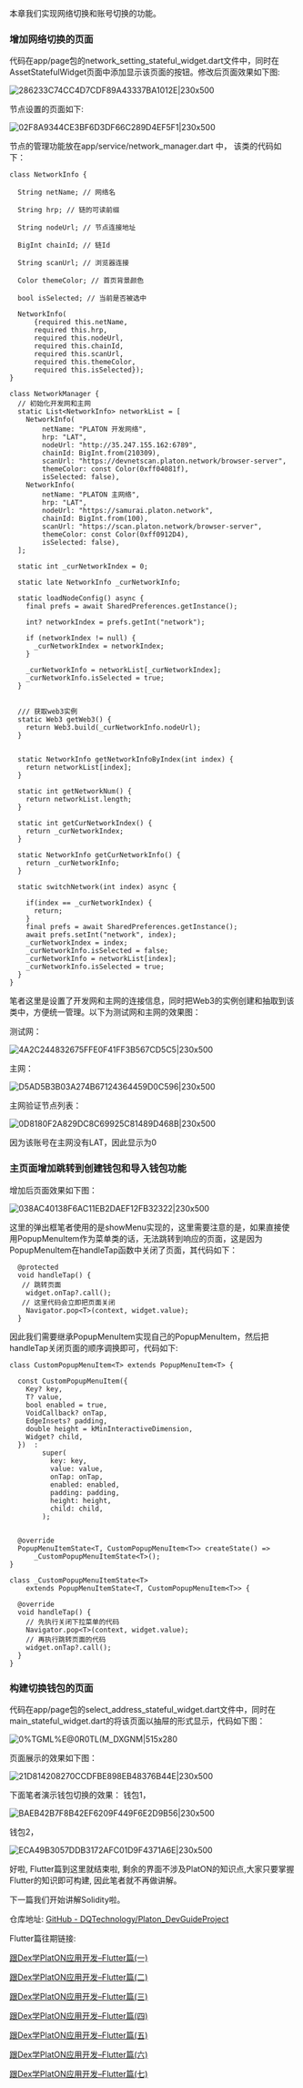本章我们实现网络切换和账号切换的功能。

### 增加网络切换的页面

代码在app/page包的network_setting_stateful_widget.dart文件中，同时在AssetStatefulWidget页面中添加显示该页面的按钮。修改后页面效果如下图:

![286233C74CC4D7CDF89A43337BA1012E|230x500](./image/1.jpeg)

节点设置的页面如下:

![02F8A9344CE3BF6D3DF66C289D4EF5F1|230x500](./image/2.jpeg)


节点的管理功能放在app/service/network_manager.dart 中，
该类的代码如下：
```
class NetworkInfo {

  String netName; // 网络名

  String hrp; // 链的可读前缀

  String nodeUrl; // 节点连接地址

  BigInt chainId; // 链Id

  String scanUrl; // 浏览器连接

  Color themeColor; // 首页背景颜色

  bool isSelected; // 当前是否被选中

  NetworkInfo(
      {required this.netName,
      required this.hrp,
      required this.nodeUrl,
      required this.chainId,
      required this.scanUrl,
      required this.themeColor,
      required this.isSelected});
}

class NetworkManager {
  // 初始化开发网和主网
  static List<NetworkInfo> networkList = [
    NetworkInfo(
        netName: "PLATON 开发网络",
        hrp: "LAT",
        nodeUrl: "http://35.247.155.162:6789",
        chainId: BigInt.from(210309),
        scanUrl: "https://devnetscan.platon.network/browser-server",
        themeColor: const Color(0xff04081f),
        isSelected: false),
    NetworkInfo(
        netName: "PLATON 主网络",
        hrp: "LAT",
        nodeUrl: "https://samurai.platon.network",
        chainId: BigInt.from(100),
        scanUrl: "https://scan.platon.network/browser-server",
        themeColor: const Color(0xff0912D4),
        isSelected: false),
  ];

  static int _curNetworkIndex = 0;

  static late NetworkInfo _curNetworkInfo;

  static loadNodeConfig() async {
    final prefs = await SharedPreferences.getInstance();

    int? networkIndex = prefs.getInt("network");

    if (networkIndex != null) {
      _curNetworkIndex = networkIndex;
    }

    _curNetworkInfo = networkList[_curNetworkIndex];
    _curNetworkInfo.isSelected = true;
  }


  /// 获取web3实例
  static Web3 getWeb3() {
    return Web3.build(_curNetworkInfo.nodeUrl);
  }


  static NetworkInfo getNetworkInfoByIndex(int index) {
    return networkList[index];
  }

  static int getNetworkNum() {
    return networkList.length;
  }

  static int getCurNetworkIndex() {
    return _curNetworkIndex;
  }

  static NetworkInfo getCurNetworkInfo() {
    return _curNetworkInfo;
  }

  static switchNetwork(int index) async {

    if(index == _curNetworkIndex) {
      return;
    }
    final prefs = await SharedPreferences.getInstance();
    await prefs.setInt("network", index);
    _curNetworkIndex = index;
    _curNetworkInfo.isSelected = false;
    _curNetworkInfo = networkList[index];
    _curNetworkInfo.isSelected = true;
  }
}
```
笔者这里是设置了开发网和主网的连接信息，同时把Web3的实例创建和抽取到该类中，方便统一管理。以下为测试网和主网的效果图：

测试网：

![4A2C244832675FFE0F41FF3B567CD5C5|230x500](./image/3.jpeg)


主网：

![D5AD5B3B03A274B67124364459D0C596|230x500](./image/4.jpeg)

主网验证节点列表：

![0D8180F2A829DC8C69925C81489D468B|230x500](./image/5.jpeg)



因为该账号在主网没有LAT，因此显示为0


### 主页面增加跳转到创建钱包和导入钱包功能

增加后页面效果如下图：

![038AC40138F6AC11EB2DAEF12FB32322|230x500](./image/6.jpeg)

这里的弹出框笔者使用的是showMenu实现的，这里需要注意的是，如果直接使用PopupMenuItem作为菜单类的话，无法跳转到响应的页面，这是因为PopupMenuItem在handleTap函数中关闭了页面，其代码如下：
```
  @protected
  void handleTap() {
   // 跳转页面
    widget.onTap?.call();
   // 这里代码会立即把页面关闭
    Navigator.pop<T>(context, widget.value);
  }
```
因此我们需要继承PopupMenuItem实现自己的PopupMenuItem，然后把handleTap关闭页面的顺序调换即可，代码如下:
```
class CustomPopupMenuItem<T> extends PopupMenuItem<T> {

  const CustomPopupMenuItem({
    Key? key,
    T? value,
    bool enabled = true,
    VoidCallback? onTap,
    EdgeInsets? padding,
    double height = kMinInteractiveDimension,
    Widget? child,
  })  :
        super(
          key: key,
          value: value,
          onTap: onTap,
          enabled: enabled,
          padding: padding,
          height: height,
          child: child,
        );


  @override
  PopupMenuItemState<T, CustomPopupMenuItem<T>> createState() =>
      _CustomPopupMenuItemState<T>();
}

class _CustomPopupMenuItemState<T>
    extends PopupMenuItemState<T, CustomPopupMenuItem<T>> {

  @override
  void handleTap() {
    // 先执行关闭下拉菜单的代码
    Navigator.pop<T>(context, widget.value);
    // 再执行跳转页面的代码
    widget.onTap?.call();
  }
}
```

### 构建切换钱包的页面

代码在app/page包的select_address_stateful_widget.dart文件中，同时在main_stateful_widget.dart的将该页面以抽屉的形式显示，代码如下图：

![0%TGML%E@0R0TL(M_DXGNM|515x280](./image/7.png)

页面展示的效果如下图：

![21D814208270CCDFBE898EB48376B44E|230x500](./image/8.jpeg)

下面笔者演示钱包切换的效果：
钱包1，

![BAEB42B7F8B42EF6209F449F6E2D9B56|230x500](./image/9.jpeg)

钱包2，

![ECA49B3057DDB3172AFC01D9F4371A6E|230x500](./image/10.jpeg)


好啦, Flutter篇到这里就结束啦, 剩余的界面不涉及PlatON的知识点,大家只要掌握Flutter的知识即可构建, 因此笔者就不再做讲解。


下一篇我们开始讲解Solidity啦。



仓库地址: [GitHub - DQTechnology/Platon_DevGuideProject](https://github.com/DQTechnology/Platon_DevGuideProject)


Flutter篇往期链接:


[跟Dex学PlatON应用开发–Flutter篇(一)](https://forum.latticex.foundation/t/topic/6020)

[跟Dex学PlatON应用开发–Flutter篇(二)](https://forum.latticex.foundation/t/topic/6025)

[跟Dex学PlatON应用开发–Flutter篇(三)](https://forum.latticex.foundation/t/topic/6030)

[跟Dex学PlatON应用开发–Flutter篇(四)](https://forum.latticex.foundation/t/topic/6046)

[跟Dex学PlatON应用开发–Flutter篇(五)](https://forum.latticex.foundation/t/topic/6122)

[跟Dex学PlatON应用开发–Flutter篇(六)](https://forum.latticex.foundation/t/topic/6161)

[跟Dex学PlatON应用开发–Flutter篇(七)](https://forum.latticex.foundation/t/topic/6162)